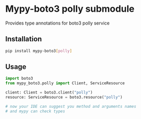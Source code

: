 # Mypy-boto3 polly submodule

Provides type annotations for boto3 polly service

## Installation

```bash
pip install mypy-boto3[polly]
```

## Usage

```python
import boto3
from mypy_boto3.polly import Client, ServiceResource

client: Client = boto3.client("polly")
resource: ServiceResource = boto3.resource("polly")

# now your IDE can suggest you method and arguments names
# and mypy can check types
```

